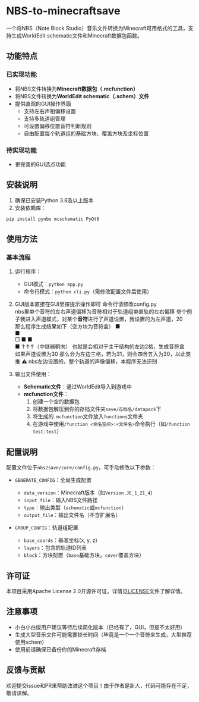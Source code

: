 # NBS-to-minecraftsave

一个将NBS（Note Block Studio）音乐文件转换为Minecraft可用格式的工具，支持生成WorldEdit schematic文件和Minecraft数据包函数。

## 功能特点

### 已实现功能
- 将NBS文件转换为**Minecraft数据包（.mcfunction）**
- 将NBS文件转换为**WorldEdit schematic（.schem）文件**
- 提供直观的GUI操作界面
  - 支持左右声相偏移设置
  - 支持多轨道组管理
  - 可设置偏移位置音符判断规则
  - 自由配置每个轨道组的基础方块、覆盖方块及坐标位置

### 待实现功能
- 更完善的GUI选点功能

## 安装说明

1. 确保已安装Python 3.8及以上版本
2. 安装依赖库：
```bash
pip install pynbs mcschematic PyQt6
```

## 使用方法

### 基本流程
1. 运行程序：
   - GUI模式：`python app.py`
   - 命令行模式：`python cli.py`（需修改配置文件后使用）

2. GUI版本直接在GUI里按提示操作即可
   命令行请修改config.py  
   nbs里单个音符的左右声道偏移为音符相对于轨道组单直轨的左右偏移
   举个例子我进入声道模式，对某个**音符**进行了声道设置，我设置的为左声道，20  
   那么程序生成结果如下（空方块为音符盒）
       ■  
       ■  
   □ ■ ■  
       ■        ↑↑↑（中继器朝向）
   也就是会相对于主干结构的左边2格，生成音符盒  
   如果声道设置为30 那么会为左边三格，若为31，则会四舍五入为30，以此类推
   ⚠ nbs左边设置的，整个轨道的声像偏移，本程序无法识别
 
4. 输出文件使用：
   - **Schematic文件**：通过WorldEdit导入到游戏中
   - **mcfunction文件**：
     1. 创建一个空的数据包
     2. 将数据包解压到你的存档文件夹`save/存档名/datapack`下
     3. 将生成的`.mcfunction`文件放入`functions`文件夹
     4. 在游戏中使用`/function <命名空间>:<文件名>`命令执行（如`/function test:test`）

## 配置说明

配置文件位于`nbs2save/core/config.py`，可手动修改以下参数：
- `GENERATE_CONFIG`：全局生成配置
  - `data_version`：Minecraft版本（如`Version.JE_1_21_4`）
  - `input_file`：输入NBS文件路径
  - `type`：输出类型（`schematic`或`mcfunction`）
  - `output_file`：输出文件名（不含扩展名）

- `GROUP_CONFIG`：轨道组配置
  - `base_coords`：基准坐标(x, y, z)
  - `layers`：包含的轨道ID列表
  - `block`：方块配置（`base`基础方块，`cover`覆盖方块）

## 许可证

本项目采用Apache License 2.0开源许可证，详情见[LICENSE](LICENSE)文件了解详情。

## 注意事项

- 小白小白版用户建议等待后续简化版本（已经有了，GUI，但是不太好用）
- 生成大型音乐文件可能需要较长时间（毕竟是一个一个音符来生成，大型推荐使用schem）
- 使用前请确保已备份你的Minecraft存档

## 反馈与贡献

欢迎提交issue和PR来帮助改进这个项目！由于作者是新人，代码可能存在不足，敬请谅解。
